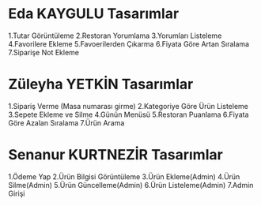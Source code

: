 # Eda KAYGULU Tasarımlar #
1.Tutar Görüntüleme
2.Restoran Yorumlama
3.Yorumları Listeleme
4.Favorilere Ekleme
5.Favoerilerden Çıkarma
6.Fiyata Göre Artan Sıralama
7.Siparişe Not Ekleme

# Züleyha YETKİN Tasarımlar #
1.Sipariş Verme (Masa numarası girme)
2.Kategoriye Göre Ürün Listeleme
3.Sepete Ekleme ve Silme
4.Günün Menüsü
5.Restoran Puanlama
6.Fiyata Göre Azalan Sıralama
7.Ürün Arama

# Senanur KURTNEZİR Tasarımlar #
1.Ödeme Yap
2.Ürün Bilgisi Görüntüleme
3.Ürün Ekleme(Admin)
4.Ürün Silme(Admin)
5.Ürün Güncelleme(Admin)
6.Ürün Listeleme(Admin)
7.Admin Girişi